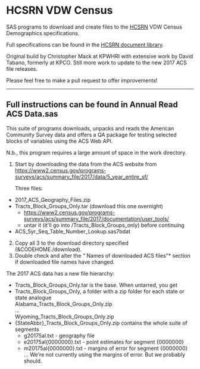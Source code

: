 # HCSRN VDW Census

SAS programs to download and create files to the [HCSRN](http://www.hcsrn.org) VDW Census Demographics specifications.

Full specifications can be found in the [HCSRN document library](https://www.hcsrn.org/share/page/site/VDW/documentlibrary#filter=path%7C%2Fdata_documentation%2Fdata_specifications_and_guidelines%2FVDW%2520Specifications%7C&amp;amp;page=1).

Original build by Christopher Mack at KPWHRI with extensive work by David Tabano, formerly at KPCO.
Still more work to update to the new 2017 ACS file releases.

Please feel free to make a pull request to offer improvements!

---

## Full instructions can be found in Annual Read ACS Data.sas

This suite of programs downloads, unpacks and reads the American Community Survey data
and offers a QA package for testing selected blocks of variables using the ACS Web API.

N.b., this program requires a large amount of space in the work directory.

1. Start by downloading the data from the ACS website from
https://www2.census.gov/programs-surveys/acs/summary_file/2017/data/5_year_entire_sf/

   Three files:
  - 2017_ACS_Geography_Files.zip
  - Tracts_Block_Groups_Only.tar (download this one overnight)
    - https://www2.census.gov/programs-surveys/acs/summary_file/2017/documentation/user_tools/
    - untar it (it'll go into /Tracts_Block_Groups_only) before continuing
  - ACS_5yr_Seq_Table_Number_Lookup.sas7bdat

2. Copy all 3 to the download directory specified (&CODEHOME./download).
3. Double check and alter the *"* Names of downloaded ACS files"* section if downloaded file names have changed.

The 2017 ACS data has a new file hierarchy:
  - Tracts_Block_Groups_Only.tar is the base. When untarred, you get
  - Tracts_Block_Groups_Only\, a folder with a zip folder for each state or state analogue  
       Alabama_Tracts_Block_Groups_Only.zip  
          \...  
       Wyoming_Tracts_Block_Groups_Only.zip  
  - {StateAbbr}_Tracts_Block_Groups_Only.zip contains the whole suite of segments
    - g20175al.txt - geography file
    - e20175al{0000000}.txt - point estimates for segment {0000000}
    - m20175al{0000000}.txt - margins of error for segment {0000000}  
    ... We're not currently using the margins of error. But we probably should.